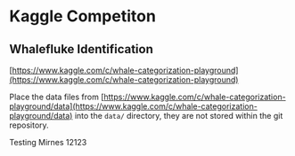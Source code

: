 # Kaggle Competiton
## Whalefluke Identification

[https://www.kaggle.com/c/whale-categorization-playground](https://www.kaggle.com/c/whale-categorization-playground)

Place the data files from [https://www.kaggle.com/c/whale-categorization-playground/data](https://www.kaggle.com/c/whale-categorization-playground/data) into the `data/` directory, they are not stored within the git repository.

Testing Mirnes 12123

